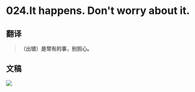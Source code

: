 # 024.It happens. Don't worry about it.

## 翻译

> **（出错）是常有的事，别担心。**

## 文稿

![](https://cdn.jsdelivr.net/gh/imtianx/speaking180/img/024.jpg)

